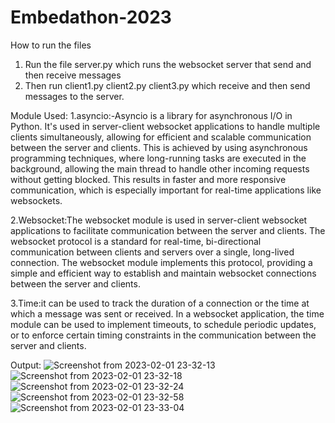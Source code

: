 # Embedathon-2023

How to run the files
1. Run the file server.py which runs the websocket server that send and then receive messages
2. Then run client1.py client2.py client3.py which receive and then send messages to the server.

Module Used:
1.asyncio:-Asyncio is a library for asynchronous I/O in Python. It's used in server-client websocket applications to handle multiple clients simultaneously, allowing for efficient and scalable communication between the server and clients. This is achieved by using asynchronous programming techniques, where long-running tasks are executed in the background, allowing the main thread to handle other incoming requests without getting blocked. This results in faster and more responsive communication, which is especially important for real-time applications like websockets.

2.Websocket:The websocket module is used in server-client websocket applications to facilitate communication between the server and clients. The websocket protocol is a standard for real-time, bi-directional communication between clients and servers over a single, long-lived connection. The websocket module implements this protocol, providing a simple and efficient way to establish and maintain websocket connections between the server and clients.

3.Time:it can be used to track the duration of a connection or the time at which a message was sent or received. In a websocket application, the time module can be used to implement timeouts, to schedule periodic updates, or to enforce certain timing constraints in the communication between the server and clients.

Output:
![Screenshot from 2023-02-01 23-32-13](https://user-images.githubusercontent.com/82582574/216126061-f51cbef6-d524-4755-9d5c-c7b40aff70d5.png)
![Screenshot from 2023-02-01 23-32-18](https://user-images.githubusercontent.com/82582574/216126075-f0355a32-5047-4595-b62f-d4d6206df385.png)
![Screenshot from 2023-02-01 23-32-24](https://user-images.githubusercontent.com/82582574/216126082-4e8b22f4-a08c-455d-b14c-12fd830a3240.png)
![Screenshot from 2023-02-01 23-32-58](https://user-images.githubusercontent.com/82582574/216126090-143e593d-0925-4e28-b5de-071a003d78c4.png)
![Screenshot from 2023-02-01 23-33-04](https://user-images.githubusercontent.com/82582574/216126095-e472ad23-0f60-4290-965b-27921707247e.png)

